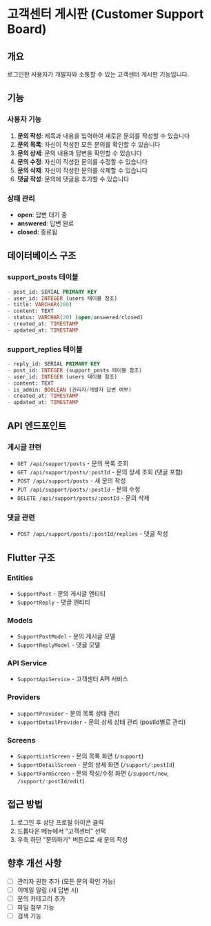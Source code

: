 # 고객센터 게시판 (Customer Support Board)

## 개요
로그인한 사용자가 개발자와 소통할 수 있는 고객센터 게시판 기능입니다.

## 기능

### 사용자 기능
1. **문의 작성**: 제목과 내용을 입력하여 새로운 문의를 작성할 수 있습니다
2. **문의 목록**: 자신이 작성한 모든 문의를 확인할 수 있습니다
3. **문의 상세**: 문의 내용과 답변을 확인할 수 있습니다
4. **문의 수정**: 자신이 작성한 문의를 수정할 수 있습니다
5. **문의 삭제**: 자신이 작성한 문의를 삭제할 수 있습니다
6. **댓글 작성**: 문의에 댓글을 추가할 수 있습니다

### 상태 관리
- **open**: 답변 대기 중
- **answered**: 답변 완료
- **closed**: 종료됨

## 데이터베이스 구조

### support_posts 테이블
```sql
- post_id: SERIAL PRIMARY KEY
- user_id: INTEGER (users 테이블 참조)
- title: VARCHAR(200)
- content: TEXT
- status: VARCHAR(20) (open/answered/closed)
- created_at: TIMESTAMP
- updated_at: TIMESTAMP
```

### support_replies 테이블
```sql
- reply_id: SERIAL PRIMARY KEY
- post_id: INTEGER (support_posts 테이블 참조)
- user_id: INTEGER (users 테이블 참조)
- content: TEXT
- is_admin: BOOLEAN (관리자/개발자 답변 여부)
- created_at: TIMESTAMP
- updated_at: TIMESTAMP
```

## API 엔드포인트

### 게시글 관련
- `GET /api/support/posts` - 문의 목록 조회
- `GET /api/support/posts/:postId` - 문의 상세 조회 (댓글 포함)
- `POST /api/support/posts` - 새 문의 작성
- `PUT /api/support/posts/:postId` - 문의 수정
- `DELETE /api/support/posts/:postId` - 문의 삭제

### 댓글 관련
- `POST /api/support/posts/:postId/replies` - 댓글 작성

## Flutter 구조

### Entities
- `SupportPost` - 문의 게시글 엔티티
- `SupportReply` - 댓글 엔티티

### Models
- `SupportPostModel` - 문의 게시글 모델
- `SupportReplyModel` - 댓글 모델

### API Service
- `SupportApiService` - 고객센터 API 서비스

### Providers
- `supportProvider` - 문의 목록 상태 관리
- `supportDetailProvider` - 문의 상세 상태 관리 (postId별로 관리)

### Screens
- `SupportListScreen` - 문의 목록 화면 (`/support`)
- `SupportDetailScreen` - 문의 상세 화면 (`/support/:postId`)
- `SupportFormScreen` - 문의 작성/수정 화면 (`/support/new`, `/support/:postId/edit`)

## 접근 방법
1. 로그인 후 상단 프로필 아이콘 클릭
2. 드롭다운 메뉴에서 "고객센터" 선택
3. 우측 하단 "문의하기" 버튼으로 새 문의 작성

## 향후 개선 사항
- [ ] 관리자 권한 추가 (모든 문의 확인 가능)
- [ ] 이메일 알림 (새 답변 시)
- [ ] 문의 카테고리 추가
- [ ] 파일 첨부 기능
- [ ] 검색 기능
